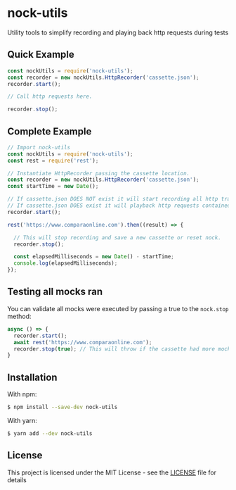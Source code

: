 # nock-utils
Utility tools to simplify recording and playing back http requests during tests

## Quick Example

```javascript
const nockUtils = require('nock-utils');
const recorder = new nockUtils.HttpRecorder('cassette.json');
recorder.start();

// Call http requests here.

recorder.stop();
```

## Complete Example
```javascript
// Import nock-utils
const nockUtils = require('nock-utils');
const rest = require('rest');

// Instantiate HttpRecorder passing the cassette location.
const recorder = new nockUtils.HttpRecorder('cassette.json');
const startTime = new Date();

// If cassette.json DOES NOT exist it will start recording all http transactions.
// If cassette.json DOES exist it will playback http requests contained in the cassette.
recorder.start();

rest('https://www.comparaonline.com').then((result) => {

  // This will stop recording and save a new cassette or reset nock.
  recorder.stop();

  const elapsedMilliseconds = new Date() - startTime;
  console.log(elapsedMilliseconds);
});
```

## Testing all mocks ran

You can validate all mocks were executed by passing a true to the `nock.stop` method:
```javascript
async () => {
  recorder.start();
  await rest('https://www.comparaonline.com');
  recorder.stop(true); // This will throw if the cassette had more mocks than just that request.
}
```

## Installation

With npm:
```sh
$ npm install --save-dev nock-utils
```
With yarn:
```sh
$ yarn add --dev nock-utils
```

## License

This project is licensed under the MIT License - see the [LICENSE](LICENSE) file for details
